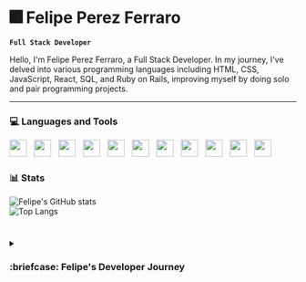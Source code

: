 # :fireworks: Felipe Perez Ferraro

**`Full Stack Developer`**

Hello, I'm Felipe Perez Ferraro, a Full Stack Developer. In my journey, I've delved into various programming languages including HTML, CSS, JavaScript, React, SQL, and Ruby on Rails, improving myself by doing solo and pair programming projects.

---
### :computer: Languages and Tools
<img align="left" width="30px" style="padding-right:10px" src="https://cdn.jsdelivr.net/gh/devicons/devicon/icons/html5/html5-original.svg" />
<img align="left" width="30px" style="padding-right:10px" src="https://cdn.jsdelivr.net/gh/devicons/devicon/icons/css3/css3-original.svg" />
<img align="left" width="30px" style="padding-right:10px" src="https://cdn.jsdelivr.net/gh/devicons/devicon/icons/javascript/javascript-original.svg" />
<img align="left" width="30px" style="padding-right:10px" src="https://cdn.jsdelivr.net/gh/devicons/devicon/icons/react/react-original.svg" />
<img align="left" width="30px" style="padding-right:10px" src="https://cdn.jsdelivr.net/gh/devicons/devicon@latest/icons/azuresqldatabase/azuresqldatabase-original.svg" />
<img align="left" width="30px" style="padding-right:10px" src="https://cdn.jsdelivr.net/gh/devicons/devicon@latest/icons/postgresql/postgresql-original.svg" />
<img align="left" width="30px" style="padding-right:10px" src="https://cdn.jsdelivr.net/gh/devicons/devicon@latest/icons/ruby/ruby-original.svg" />
<img align="left" width="30px" style="padding-right:10px" src="https://cdn.jsdelivr.net/gh/devicons/devicon@latest/icons/rails/rails-original-wordmark.svg" />
<img align="left" width="30px" style="padding-right:10px" src="https://cdn.jsdelivr.net/gh/devicons/devicon@latest/icons/redux/redux-original.svg" />
<img align="left" width="30px" style="padding-right:10px" src="https://cdn.jsdelivr.net/gh/devicons/devicon/icons/git/git-original.svg" />
<img align="left" width="30px" style="padding-right:10px" src="https://cdn.jsdelivr.net/gh/devicons/devicon/icons/vscode/vscode-original.svg" />
<br>

#
### :bar_chart: Stats


![Felipe's GitHub stats](https://github-readme-stats.vercel.app/api?username=felipe-perez-ferraro&show_icons=true&theme=radical)
<br>
![Top Langs](https://github-readme-stats.vercel.app/api/top-langs/?username=felipe-perez-ferraro&layout=compact)
<br>
#
<details>
  <summary><h3>:briefcase: Felipe's Developer Journey</h3></summary>
  <p>
  Hi! I am Felipe.
  
  So far, I have built projects that allow you to interact with the website, authenticate a user, charge data that is storing in an API, delete or update it. I started by doing simple pages with no interactions and these last few months I did a lot of interactive websites using JavaScript, React, and Ruby on Rails.
  
  I used to work with WordPress and study by myself, but now, my technical skills and English have improved a lot.
  The things that set me apart as a professional are my listening, comprehension, and problem-solving skills.
  
  I'd love a chance to work for a company outside my country.
  
  Here are my skills:
  Front-End: HTML, CSS, JavaScript, React, Redux
  Back-End: SQL, PostgreSQL, Ruby, Ruby on Rails
  Tools: VS Code, Git, Github, Tailwindcss
  Soft Skills: Communication, Positive Attitude, Teamwork, Adaptability, Problem-Solving
  
  If you want to have a perfect work environment please contact me
  <br>
  email: fperezferraro@gmail.com
  <br>
  [Portfolio website](https://my-porfolio-website.onrender.com/) 
  </p>
</details>
